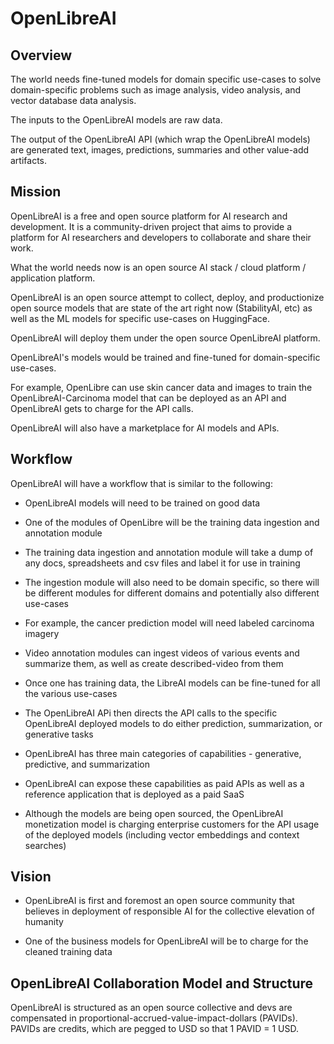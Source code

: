 # OpenLibreAI

## Overview

The world needs fine-tuned models for domain specific use-cases to solve domain-specific problems such as image analysis, video analysis, and vector database data analysis.

The inputs to the OpenLibreAI models are raw data.

The output of the OpenLibreAI API (which wrap the OpenLibreAI models) are generated text, images, predictions, summaries and other value-add artifacts.

## Mission

OpenLibreAI is a free and open source platform for AI research and development. It is a community-driven project that aims to provide a platform for AI researchers and developers to collaborate and share their work. 

What the world needs now is an open source AI stack / cloud platform / application platform.

OpenLibreAI is an open source attempt to collect, deploy, and productionize open source models that are state of the art right now (StabilityAI, etc) as well as the ML models for specific use-cases on HuggingFace. 

OpenLibreAI will deploy them under the open source OpenLibreAI platform.

OpenLibreAI's models would be trained and fine-tuned for domain-specific use-cases.

For example, OpenLibre can use skin cancer data and images to train the OpenLibreAI-Carcinoma model that can be deployed as an API and OpenLibreAI gets to charge for the API calls.

OpenLibreAI will also have a marketplace for AI models and APIs.

## Workflow

OpenLibreAI will have a workflow that is similar to the following:

- OpenLibreAI models will need to be trained on good data

- One of the modules of OpenLibre will be the training data ingestion and annotation module

- The training data ingestion and annotation module will take a dump of any docs, spreadsheets and csv files and label it for use in training

- The ingestion module will also need to be domain specific, so there will be different modules for different domains and potentially also different use-cases

- For example, the cancer prediction model will need labeled carcinoma imagery

- Video annotation modules can ingest videos of various events and summarize them, as well as create described-video from them

- Once one has training data, the LibreAI models can be fine-tuned for all the various use-cases

- The OpenLibreAI APi then directs the API calls to the specific OpenLibreAI deployed models to do either prediction, summarization, or generative tasks

- OpenLibreAI has three main categories of capabilities - generative, predictive, and summarization

- OpenLibreAI can expose these capabilities as paid APIs as well as a reference application that is deployed as a paid SaaS

- Although the models are being open sourced, the OpenLibreAI monetization model is charging enterprise customers for the API usage of the deployed models (including vector embeddings and context searches)


## Vision 
- OpenLibreAI is first and foremost an open source community that believes in deployment of responsible AI for the collective elevation of humanity



- One of the business models for OpenLibreAI will be to charge for the cleaned training data
## OpenLibreAI Collaboration Model and Structure


OpenLibreAI is structured as an open source collective and devs are compensated in proportional-accrued-value-impact-dollars (PAVIDs). PAVIDs are credits, which are pegged to USD so that 1 PAVID = 1 USD.










